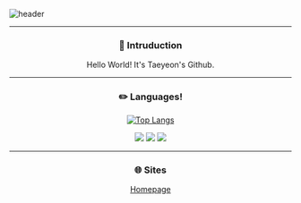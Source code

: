 ![header](https://capsule-render.vercel.app/api?type=soft&color=334499&fontColor=FFFFFF&height=300&section=header&text=📚%20Error0918%20📚&desc=정태연%20(jtaeyeon05)&fontSize=60)

---

<div align=center>

### 👋 Intruduction

Hello World! It's Taeyeon's Github.

<hr>

### ✏️ Languages!

[![Top Langs](https://github-readme-stats.vercel.app/api/top-langs/?username=error0918&langs_count=8)](https://github.com/error0918/github-readme-stats)

<img src="https://img.shields.io/badge/Kotlin-7F52FF?style=flat&logo=Kotlin&logoColor=white"/>
<img src="https://img.shields.io/badge/Java-C74634?style=flat&logo=Oracle&logoColor=white"/>
<img src="https://img.shields.io/badge/JavaScript-F7DF1E?style=flat&logo=JavaScript&logoColor=white"/>

<hr>

### 🌐 Sites

[Homepage](https://error0918.github.io/)

</div>
